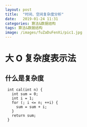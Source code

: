 ```yaml
---
layout: post
title:  "时间、空间复杂度分析"
date:   2019-01-24 11:31
categories: 算法&数据结构
tags: 算法&数据结构
image: /images/fuZaDuFenXi/pic1.jpg
---
```

# 大 O 复杂度表示法
## 什么是复杂度


```
 int cal(int n) {
   int sum = 0;
   int i = 1;
   for (; i <= n; ++i) {
     sum = sum + i;
   }
   return sum;
 }
```




